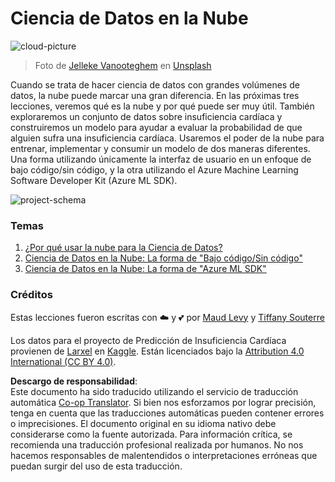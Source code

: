 <!--
CO_OP_TRANSLATOR_METADATA:
{
  "original_hash": "8dfe141a0f46f7d253e07f74913c7f44",
  "translation_date": "2025-08-24T00:20:11+00:00",
  "source_file": "5-Data-Science-In-Cloud/README.md",
  "language_code": "es"
}
-->
# Ciencia de Datos en la Nube

![cloud-picture](../../../5-Data-Science-In-Cloud/images/cloud-picture.jpg)

> Foto de [Jelleke Vanooteghem](https://unsplash.com/@ilumire) en [Unsplash](https://unsplash.com/s/photos/cloud?orientation=landscape)

Cuando se trata de hacer ciencia de datos con grandes volúmenes de datos, la nube puede marcar una gran diferencia. En las próximas tres lecciones, veremos qué es la nube y por qué puede ser muy útil. También exploraremos un conjunto de datos sobre insuficiencia cardíaca y construiremos un modelo para ayudar a evaluar la probabilidad de que alguien sufra una insuficiencia cardíaca. Usaremos el poder de la nube para entrenar, implementar y consumir un modelo de dos maneras diferentes. Una forma utilizando únicamente la interfaz de usuario en un enfoque de bajo código/sin código, y la otra utilizando el Azure Machine Learning Software Developer Kit (Azure ML SDK).

![project-schema](../../../5-Data-Science-In-Cloud/19-Azure/images/project-schema.PNG)

### Temas

1. [¿Por qué usar la nube para la Ciencia de Datos?](17-Introduction/README.md)  
2. [Ciencia de Datos en la Nube: La forma de "Bajo código/Sin código"](18-Low-Code/README.md)  
3. [Ciencia de Datos en la Nube: La forma de "Azure ML SDK"](19-Azure/README.md)  

### Créditos  
Estas lecciones fueron escritas con ☁️ y 💕 por [Maud Levy](https://twitter.com/maudstweets) y [Tiffany Souterre](https://twitter.com/TiffanySouterre)  

Los datos para el proyecto de Predicción de Insuficiencia Cardíaca provienen de [Larxel](https://www.kaggle.com/andrewmvd) en [Kaggle](https://www.kaggle.com/andrewmvd/heart-failure-clinical-data). Están licenciados bajo la [Attribution 4.0 International (CC BY 4.0)](https://creativecommons.org/licenses/by/4.0/).  

**Descargo de responsabilidad**:  
Este documento ha sido traducido utilizando el servicio de traducción automática [Co-op Translator](https://github.com/Azure/co-op-translator). Si bien nos esforzamos por lograr precisión, tenga en cuenta que las traducciones automáticas pueden contener errores o imprecisiones. El documento original en su idioma nativo debe considerarse como la fuente autorizada. Para información crítica, se recomienda una traducción profesional realizada por humanos. No nos hacemos responsables de malentendidos o interpretaciones erróneas que puedan surgir del uso de esta traducción.